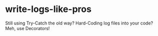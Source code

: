 # write-logs-like-pros
Still using Try-Catch the old way? Hard-Coding log files into your code? Meh, use Decorators!
